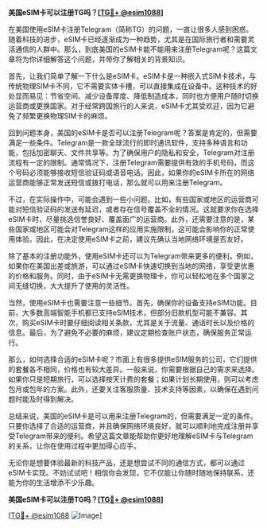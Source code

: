 **美国eSIM卡可以注册TG吗？[[TG💪+ @esim1088](https://t.me/s/esim1088)]**

在美国使用eSIM卡注册Telegram（简称TG）的问题，一直让很多人感到困惑。随着科技的进步，eSIM卡已经逐渐成为一种趋势，尤其是在国际旅行者和需要灵活通信的人群中。那么，到底美国的eSIM卡能不能用来注册Telegram呢？这篇文章将为你详细解答这个问题，并带你了解相关的背景知识。

首先，让我们简单了解一下什么是eSIM卡。eSIM卡是一种嵌入式SIM卡技术，与传统物理SIM卡不同，它不需要实体卡槽，可以直接集成在设备中。这种技术的好处显而易见：节省空间、减少设备厚度、降低制造成本，同时也方便用户随时切换运营商或更换国家。对于经常跨国旅行的人来说，eSIM卡尤其受欢迎，因为它避免了频繁更换物理SIM卡的麻烦。

回到问题本身，美国的eSIM卡是否可以注册Telegram呢？答案是肯定的，但需要满足一些条件。Telegram是一款全球流行的即时通讯软件，支持多种语言和功能，包括加密聊天、文件共享等。为了确保用户的隐私和安全，Telegram对注册流程有一定的限制。通常情况下，注册Telegram需要提供有效的手机号码，而这个号码必须能够接收短信验证码或语音电话。因此，如果你的eSIM卡所在的网络运营商能够正常发送短信或拨打电话，那么就可以用来注册Telegram。

不过，在实际操作中，可能会遇到一些小问题。比如，有些国家或地区的运营商可能对短信验证码的发送有延迟，或者存在信号覆盖不全的情况。这就要求你在选择eSIM卡时，尽量挑选信誉良好、覆盖面广的运营商。此外，还需要注意的是，某些国家或地区可能会对Telegram这样的应用实施限制，这可能会影响你的正常使用体验。因此，在决定使用eSIM卡之前，建议先确认当地网络环境是否友好。

除了基本的注册功能外，使用eSIM卡还可以为Telegram带来更多的便利。例如，如果你在美国出差或旅游，可以通过eSIM卡快速切换到当地的网络，享受更优惠的价格和服务。同时，由于eSIM卡无需更换物理卡，你可以轻松地在多个国家之间无缝切换，大大提升了使用的灵活性。

当然，使用eSIM卡也需要注意一些细节。首先，确保你的设备支持eSIM功能。目前，大多数高端智能手机都已支持eSIM技术，但部分旧款机型可能不兼容。其次，购买eSIM卡时要仔细阅读相关条款，尤其是关于流量、通话时长以及价格的信息。最后，为了避免不必要的麻烦，建议定期检查账户状态，确保服务正常运行。

那么，如何选择合适的eSIM卡呢？市面上有很多提供eSIM服务的公司，它们提供的套餐各不相同，价格也有较大差异。一般来说，你需要根据自己的需求来选择。如果你只是短期旅行，可以选择按天计费的套餐；如果计划长期使用，则可以考虑包月或包年的方案。此外，还要关注客服质量、技术支持等因素，以确保在遇到问题时能及时得到解决。

总结来说，美国的eSIM卡是可以用来注册Telegram的，但需要满足一定的条件。只要你选择了合适的运营商，并且确保网络环境良好，就可以顺利地完成注册并享受Telegram带来的便利。希望这篇文章能帮助你更好地理解eSIM卡与Telegram的关系，让你在使用过程中更加得心应手。

无论你是想要体验最新的科技产品，还是想尝试不同的通信方式，都可以通过eSIM卡实现。不妨试试吧！相信你会发现，它不仅能让你随时随地保持联系，还能为你的生活增添不少乐趣。

**美国eSIM卡可以注册TG吗？[[TG💪+ @esim1088](https://t.me/s/esim1088)]**

[[TG💪+ @esim1088](https://t.me/s/esim1088) ![Image](https://i.postimg.cc/4NQfJmqS/Snipaste-2025-05-13-00-14-12.png)]